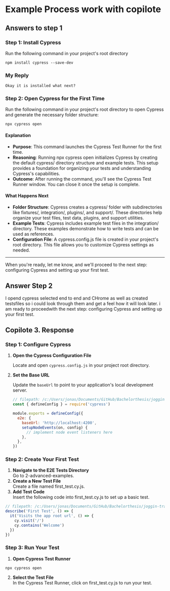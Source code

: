 # Example Process work with copilote
## Answers to step 1
### Step 1: Install Cypress
Run the following command in your project's root directory
```
npm install cypress --save-dev
```
### My Reply 
```
Okay it is installed what next?
```
### Step 2: Open Cypress for the First Time
Run the following command in your project's root directory to open Cypress and generate the necessary folder structure:  
```
npx cypress open
```
#### Explanation
- **Purpose**: This command launches the Cypress Test Runner for the first time.
- **Reasoning**: Running npx cypress open initializes Cypress by creating the default cypress/ directory structure and example tests. This setup provides a foundation for organizing your tests and understanding Cypress's capabilities.
- **Outcome**: After running the command, you'll see the Cypress Test Runner window. You can close it once the setup is complete.
#### What Happens Next
- **Folder Structure**: Cypress creates a cypress/ folder with subdirectories like fixtures/, integration/, plugins/, and support/. These directories help organize your test files, test data, plugins, and support utilities.
- **Example Tests**: Cypress includes example test files in the integration/ directory. These examples demonstrate how to write tests and can be used as references.
- **Configuration File**: A cypress.config.js file is created in your project's root directory. This file allows you to customize Cypress settings as needed.
---
When you're ready, let me know, and we'll proceed to the next step: configuring Cypress and setting up your first test.
## Answer Step 2
I opend cypress selected end to end and CHrome as well as created testsfiles so i could look through them and get a feel how it will look later. i am ready to proceedwith the next step: configuring Cypress and setting up your first test.
## Copilote 3. Response

### Step 1: Configure Cypress

1. **Open the Cypress Configuration File**

   Locate and open `cypress.config.js` in your project root directory.

2. **Set the Base URL**

   Update the `baseUrl` to point to your application's local development server.

   ```javascript
   // filepath: /c:/Users/jonas/Documents/GitHub/Bachelorthesis/joggin-tracker/cypress.config.js
   const { defineConfig } = require('cypress')

   module.exports = defineConfig({
     e2e: {
       baseUrl: 'http://localhost:4200',
       setupNodeEvents(on, config) {
         // implement node event listeners here
       },
     },
   })

### Step 2: Create Your First Test
1. **Navigate to the E2E Tests Directory**  
Go to 2-advanced-examples.
2. **Create a New Test File**  
Create a file named first_test.cy.js.
3. **Add Test Code**  
Insert the following code into first_test.cy.js to set up a basic test.
```javascript
// filepath: /c:/Users/jonas/Documents/GitHub/Bachelorthesis/joggin-tracker/cypress/e2e/2-advanced-examples/first_test.cy.js
describe('First Test', () => {
  it('Visits the app root url', () => {
    cy.visit('/')
    cy.contains('Welcome')
  })
})
```
### Step 3:  Run Your Test
1. **Open Cypress Test Runner**  
```
npx cypress open
```
2. **Select the Test File**  
In the Cypress Test Runner, click on first_test.cy.js to run your test.
